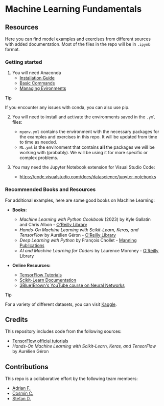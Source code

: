 # Machine Learning Fundamentals

## Resources
Here you can find model examples and exercises from different sources with added documentation. Most of the files in the repo will be in `.ipynb` format.

### Getting started
1. You will need Anaconda
    - [Installation Guide](https://conda.io/projects/conda/en/latest/user-guide/install/index.html)
    - [Basic Commands](https://conda.io/projects/conda/en/latest/user-guide/getting-started.html)
    - [Managing Evironments](https://conda.io/projects/conda/en/latest/user-guide/tasks/manage-environments.html)

>[!TIP]
> If you encounter any issues with conda, you can also use pip.

2. You will need to install and activate the environments saved in the `.yml` files:
    - `myenv.yml` contains the environment with the necessary packages for the examples and exercises in this repo. It will be updated from time to time as needed.
    - `ML.yml` is the environment that contains **all** the packages we will be working with (probably). We will be using it for more specific or complex problems.

3. You may need the Jupyter Notebook extension for Visual Studio Code:
     - https://code.visualstudio.com/docs/datascience/jupyter-notebooks

### Recommended Books and Resources
For additional examples, here are some good books on Machine Learning:

- **Books:**
    - _Machine Learning with Python Cookbook_ (2023) by Kyle Gallatin and Chris Albon - [O'Reilly Library](https://www.oreilly.com/library/view/machine-learning-with/9781098135713/)
    - _Hands-On Machine Learning with Scikit-Learn, Keras, and TensorFlow_ by Aurélien Géron - [O'Reilly Library](https://www.oreilly.com/library/view/hands-on-machine-learning/9781492032632/)
    - _Deep Learning with Python_ by François Chollet - [Manning Publications](https://www.manning.com/books/deep-learning-with-python)
    - _AI and Machine Learning for Coders_ by Laurence Moroney - [O'Reilly Library](https://www.oreilly.com/library/view/ai-and-machine/9781492078180/)

- **Online Resources:**
    - [TensorFlow Tutorials](https://www.tensorflow.org/tutorials)
    - [Scikit-Learn Documentation](https://scikit-learn.org/stable)
    - [3Blue1Brown's YouTube course on Neural Networks](https://youtu.be/aircAruvnKk?si=KxRL0zcjHgb4QB8L)

>[!TIP]
> For a variety of different datasets, you can visit [Kaggle](https://www.kaggle.com/datasets).

## Credits
This repository includes code from the following sources:
- [TensorFlow official tutorials](https://www.tensorflow.org/tutorials)
- _Hands-On Machine Learning with Scikit-Learn, Keras, and TensorFlow_ by Aurélien Géron

## Contributions
This repo is a collaborative effort by the following team members:
- [Adrian F.](https://github.com/Adrifot)
- [Cosmin C.](https://github.com/cosmincalinov)
- [Stefan D.](https://github.com/stefan-dnc)